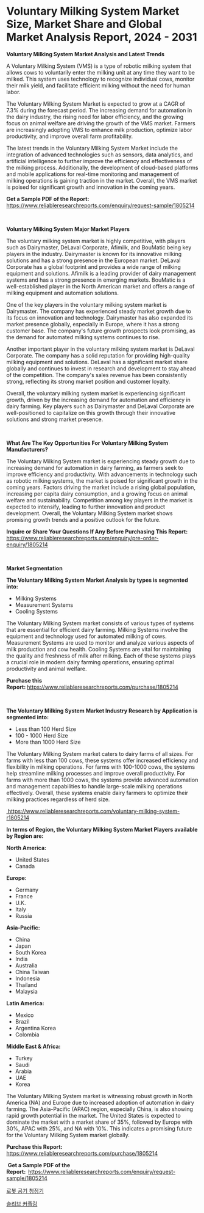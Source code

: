 <p><h1>Voluntary Milking System Market Size, Market Share and Global Market Analysis Report, 2024 - 2031</h1></p><p><strong>Voluntary Milking System Market Analysis and Latest Trends</strong></p>
<p><p>A Voluntary Milking System (VMS) is a type of robotic milking system that allows cows to voluntarily enter the milking unit at any time they want to be milked. This system uses technology to recognize individual cows, monitor their milk yield, and facilitate efficient milking without the need for human labor.</p><p>The Voluntary Milking System Market is expected to grow at a CAGR of 7.3% during the forecast period. The increasing demand for automation in the dairy industry, the rising need for labor efficiency, and the growing focus on animal welfare are driving the growth of the VMS market. Farmers are increasingly adopting VMS to enhance milk production, optimize labor productivity, and improve overall farm profitability.</p><p>The latest trends in the Voluntary Milking System Market include the integration of advanced technologies such as sensors, data analytics, and artificial intelligence to further improve the efficiency and effectiveness of the milking process. Additionally, the development of cloud-based platforms and mobile applications for real-time monitoring and management of milking operations is gaining traction in the market. Overall, the VMS market is poised for significant growth and innovation in the coming years.</p></p>
<p><strong>Get a Sample PDF of the Report:&nbsp;</strong> <a href="https://www.reliableresearchreports.com/enquiry/request-sample/1805214">https://www.reliableresearchreports.com/enquiry/request-sample/1805214</a></p>
<p>&nbsp;</p>
<p><strong>Voluntary Milking System Major Market Players</strong></p>
<p><p>The voluntary milking system market is highly competitive, with players such as Dairymaster, DeLaval Corporate, Afimilk, and BouMatic being key players in the industry. Dairymaster is known for its innovative milking solutions and has a strong presence in the European market. DeLaval Corporate has a global footprint and provides a wide range of milking equipment and solutions. Afimilk is a leading provider of dairy management systems and has a strong presence in emerging markets. BouMatic is a well-established player in the North American market and offers a range of milking equipment and automation solutions.</p><p>One of the key players in the voluntary milking system market is Dairymaster. The company has experienced steady market growth due to its focus on innovation and technology. Dairymaster has also expanded its market presence globally, especially in Europe, where it has a strong customer base. The company's future growth prospects look promising, as the demand for automated milking systems continues to rise.</p><p>Another important player in the voluntary milking system market is DeLaval Corporate. The company has a solid reputation for providing high-quality milking equipment and solutions. DeLaval has a significant market share globally and continues to invest in research and development to stay ahead of the competition. The company's sales revenue has been consistently strong, reflecting its strong market position and customer loyalty.</p><p>Overall, the voluntary milking system market is experiencing significant growth, driven by the increasing demand for automation and efficiency in dairy farming. Key players such as Dairymaster and DeLaval Corporate are well-positioned to capitalize on this growth through their innovative solutions and strong market presence.</p></p>
<p>&nbsp;</p>
<p><strong>What Are The Key Opportunities For Voluntary Milking System Manufacturers?</strong></p>
<p><p>The Voluntary Milking System market is experiencing steady growth due to increasing demand for automation in dairy farming, as farmers seek to improve efficiency and productivity. With advancements in technology such as robotic milking systems, the market is poised for significant growth in the coming years. Factors driving the market include a rising global population, increasing per capita dairy consumption, and a growing focus on animal welfare and sustainability. Competition among key players in the market is expected to intensify, leading to further innovation and product development. Overall, the Voluntary Milking System market shows promising growth trends and a positive outlook for the future.</p></p>
<p><strong>Inquire or Share Your Questions If Any Before Purchasing This Report:</strong> <a href="https://www.reliableresearchreports.com/enquiry/pre-order-enquiry/1805214">https://www.reliableresearchreports.com/enquiry/pre-order-enquiry/1805214</a></p>
<p>&nbsp;</p>
<p><strong>Market Segmentation</strong></p>
<p><strong>The Voluntary Milking System Market Analysis by types is segmented into:</strong></p>
<p><ul><li>Milking Systems</li><li>Measurement Systems</li><li>Cooling Systems</li></ul></p>
<p><p>The Voluntary Milking System market consists of various types of systems that are essential for efficient dairy farming. Milking Systems involve the equipment and technology used for automated milking of cows. Measurement Systems are used to monitor and analyze various aspects of milk production and cow health. Cooling Systems are vital for maintaining the quality and freshness of milk after milking. Each of these systems plays a crucial role in modern dairy farming operations, ensuring optimal productivity and animal welfare.</p></p>
<p><strong>Purchase this Report:&nbsp;</strong><a href="https://www.reliableresearchreports.com/purchase/1805214">https://www.reliableresearchreports.com/purchase/1805214</a></p>
<p>&nbsp;</p>
<p><strong>The Voluntary Milking System Market Industry Research by Application is segmented into:</strong></p>
<p><ul><li>Less than 100 Herd Size</li><li>100 - 1000 Herd Size</li><li>More than 1000 Herd Size</li></ul></p>
<p><p>The Voluntary Milking System market caters to dairy farms of all sizes. For farms with less than 100 cows, these systems offer increased efficiency and flexibility in milking operations. For farms with 100-1000 cows, the systems help streamline milking processes and improve overall productivity. For farms with more than 1000 cows, the systems provide advanced automation and management capabilities to handle large-scale milking operations effectively. Overall, these systems enable dairy farmers to optimize their milking practices regardless of herd size.</p></p>
<p><a href="https://www.reliableresearchreports.com/voluntary-milking-system-r1805214">&nbsp;https://www.reliableresearchreports.com/voluntary-milking-system-r1805214</a></p>
<p><strong>In terms of Region, the Voluntary Milking System Market Players available by Region are:</strong></p>
<p>
    <p> <strong> North America: </strong>
        <ul>
            <li>United States</li>
            <li>Canada</li>
        </ul>
        </p> 
    <p> <strong> Europe: </strong>
        <ul>
            <li>Germany</li>
            <li>France</li>
            <li>U.K.</li>
            <li>Italy</li>
            <li>Russia</li>
        </ul>
        </p> 
    <p> <strong> Asia-Pacific: </strong>
        <ul>
            <li>China</li>
            <li>Japan</li>
            <li>South Korea</li>
            <li>India</li>
            <li>Australia</li>
            <li>China Taiwan</li>
            <li>Indonesia</li>
            <li>Thailand</li>
            <li>Malaysia</li>
        </ul>
        </p> 
    <p> <strong> Latin America: </strong>
        <ul>
            <li>Mexico</li>
            <li>Brazil</li>
            <li>Argentina Korea</li>
            <li>Colombia</li>
        </ul>
        </p> 
    <p> <strong> Middle East & Africa: </strong>
        <ul>
            <li>Turkey</li>
            <li>Saudi</li>
            <li>Arabia</li>
            <li>UAE</li>
            <li>Korea</li>
        </ul>
    </p>
    </p>
<p><p>The Voluntary Milking System market is witnessing robust growth in North America (NA) and Europe due to increased adoption of automation in dairy farming. The Asia-Pacific (APAC) region, especially China, is also showing rapid growth potential in the market. The United States is expected to dominate the market with a market share of 35%, followed by Europe with 30%, APAC with 25%, and NA with 10%. This indicates a promising future for the Voluntary Milking System market globally.</p></p>
<p><strong>Purchase this Report: </strong><a href="https://www.reliableresearchreports.com/purchase/1805214">https://www.reliableresearchreports.com/purchase/1805214</a></p>
<p>&nbsp;<strong>Get a Sample PDF of the Report:&nbsp;&nbsp;</strong><a href="https://www.reliableresearchreports.com/enquiry/request-sample/1805214">https://www.reliableresearchreports.com/enquiry/request-sample/1805214</a></p>
<p><strong></strong></p>
<p><p><a href="https://medium.com/@jonatanjast1928/%EB%A1%9C%EB%B4%87-%EA%B3%B5%EA%B8%B0-%EC%B2%AD%EC%A0%95%EA%B8%B0-%EC%8B%9C%EC%9E%A5-%EB%B6%84%EC%84%9D-%EB%B0%8F-2024%EB%85%84%EB%B6%80%ED%84%B0-2031%EB%85%84%EA%B9%8C%EC%A7%80%EC%9D%98-%ED%81%AC%EA%B8%B0-%EC%98%88%EC%B8%A1-438057feef00">로봇 공기 청정기</a></p><p><a href="https://medium.com/@heatherelasquez5675/%EC%86%8C%EB%A7%A4-%EC%BB%A4%ED%94%8C%EB%A7%81-%EC%8B%9C%EC%9E%A5-%EA%B7%9C%EB%AA%A8-cagr-%ED%8A%B8%EB%A0%8C%EB%93%9C-2024-2030-fea5115dfa49">슬리브 커플링</a></p></p>